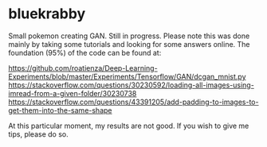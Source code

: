 # bluekrabby
Small pokemon creating GAN. Still in progress. Please note this was done mainly by taking some tutorials and looking for some answers online. The foundation (95%) of the code can be found at:

https://github.com/roatienza/Deep-Learning-Experiments/blob/master/Experiments/Tensorflow/GAN/dcgan_mnist.py
https://stackoverflow.com/questions/30230592/loading-all-images-using-imread-from-a-given-folder/30230738
https://stackoverflow.com/questions/43391205/add-padding-to-images-to-get-them-into-the-same-shape

At this particular moment, my results are not good. If you wish to give me tips, please do so.
